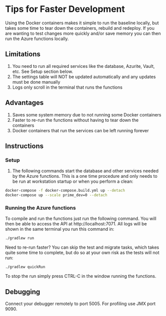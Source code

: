 # Tips for Faster Development

Using the Docker containers makes it simple to run the baseline locally, but takes some time to tear down
the containers, rebuild and redeploy.  If you are wanting to 
test changes more quickly and/or save memory you can then run the Azure functions locally.

## Limitations
1. You need to run all required services like the database, Azurite, Vault, etc.  See Setup section below.
1. The settings table will NOT be updated automatically and any updates must be done manually
1. Logs only scroll in the terminal that runs the functions

## Advantages
1. Saves some system memory due to not running some Docker containers
1. Faster to re-run the functions without having to tear down the containers
1. Docker containers that run the services can be left running forever

## Instructions
### Setup
1. The following commands start the database and other services needed by the Azure functions.  This is
a one time procedure and only needs to be run at workstation startup or when you perform a clean:

```bash
docker-compose -f docker-compose.build.yml up --detach
docker-compose up --scale prime_dev=0 --detach
```

### Running the Azure functions
To compile and run the functions just run the following command.  You will then be able to access the API at 
http://localhost:7071.  All logs will be shown in the same terminal you run this command in:

`./gradlew run`

Need to re-run faster?  You can skip the test and migrate tasks, which takes quite some time to complete, but do so at your own risk as the 
tests will not run:

`./gradlew quickRun`

To stop the run simply press CTRL-C in the window running the functions.

## Debugging
Connect your debugger remotely to port 5005.  For profiling use JMX port 9090.